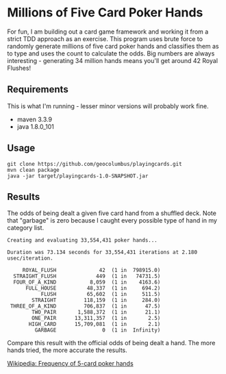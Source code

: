 # Millions of Five Card Poker Hands

For fun, I am building out a card game framework and working it from a strict TDD approach as an exercise. This program uses brute force to randomly generate millions of five card poker hands and classifies them as to type and uses the count to calculate the odds. Big numbers are always interesting - generating 34 million hands means you'll get around 42 Royal Flushes!

## Requirements

This is what I'm running - lesser minor versions will probably work fine.

* maven 3.3.9
* java 1.8.0_101

## Usage

```
git clone https://github.com/geocolumbus/playingcards.git
mvn clean package
java -jar target/playingcards-1.0-SNAPSHOT.jar
```

## Results

The odds of being dealt a given five card hand from a shuffled deck. Note that "garbage" is zero because I caught every possible type of hand in my category list.

```
Creating and evaluating 33,554,431 poker hands...

Duration was 73.134 seconds for 33,554,431 iterations at 2.180 usec/iteration.

     ROYAL_FLUSH              42  (1 in  798915.0)
  STRAIGHT_FLUSH             449  (1 in   74731.5)
  FOUR_OF_A_KIND           8,059  (1 in    4163.6)
      FULL_HOUSE          48,337  (1 in     694.2)
           FLUSH          65,602  (1 in     511.5)
        STRAIGHT         118,159  (1 in     284.0)
 THREE_OF_A_KIND         706,837  (1 in      47.5)
        TWO_PAIR       1,588,372  (1 in      21.1)
        ONE_PAIR      13,311,357  (1 in       2.5)
       HIGH_CARD      15,709,081  (1 in       2.1)
         GARBAGE               0  (1 in  Infinity)
```

Compare this result with the official odds of being dealt a hand. The more hands tried, the more accurate the results.

[Wikipedia: Frequency of 5-card poker hands](https://en.wikipedia.org/wiki/Poker_probability#Frequency_of_5-card_poker_hands)
